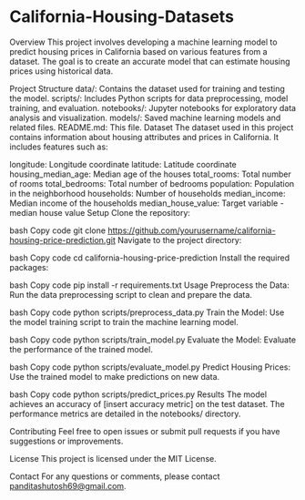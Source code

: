 # California-Housing-Datasets

Overview
This project involves developing a machine learning model to predict housing prices in California based on various features from a dataset. The goal is to create an accurate model that can estimate housing prices using historical data.

Project Structure
data/: Contains the dataset used for training and testing the model.
scripts/: Includes Python scripts for data preprocessing, model training, and evaluation.
notebooks/: Jupyter notebooks for exploratory data analysis and visualization.
models/: Saved machine learning models and related files.
README.md: This file.
Dataset
The dataset used in this project contains information about housing attributes and prices in California. It includes features such as:

longitude: Longitude coordinate
latitude: Latitude coordinate
housing_median_age: Median age of the houses
total_rooms: Total number of rooms
total_bedrooms: Total number of bedrooms
population: Population in the neighborhood
households: Number of households
median_income: Median income of the households
median_house_value: Target variable - median house value
Setup
Clone the repository:

bash
Copy code
git clone https://github.com/yourusername/california-housing-price-prediction.git
Navigate to the project directory:

bash
Copy code
cd california-housing-price-prediction
Install the required packages:

bash
Copy code
pip install -r requirements.txt
Usage
Preprocess the Data:
Run the data preprocessing script to clean and prepare the data.

bash
Copy code
python scripts/preprocess_data.py
Train the Model:
Use the model training script to train the machine learning model.

bash
Copy code
python scripts/train_model.py
Evaluate the Model:
Evaluate the performance of the trained model.

bash
Copy code
python scripts/evaluate_model.py
Predict Housing Prices:
Use the trained model to make predictions on new data.

bash
Copy code
python scripts/predict_prices.py
Results
The model achieves an accuracy of [insert accuracy metric] on the test dataset. The performance metrics are detailed in the notebooks/ directory.

Contributing
Feel free to open issues or submit pull requests if you have suggestions or improvements.

License
This project is licensed under the MIT License.

Contact
For any questions or comments, please contact panditashutosh69@gmail.com.

